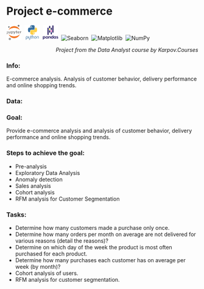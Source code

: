# Project e-commerce

<div>
  <img src="https://github.com/devicons/devicon/blob/master/icons/jupyter/jupyter-original-wordmark.svg" title="Jupyter" alt="Jupyter" width="40" height="40"/>&nbsp;
  <img src="https://github.com/devicons/devicon/blob/master/icons/python/python-original-wordmark.svg" title="Python" alt="Python" width="40" height="40"/>&nbsp;
  <img src="https://github.com/devicons/devicon/blob/master/icons/pandas/pandas-original-wordmark.svg" title="Pandas" alt="Pandas" width="40" height="40"/>&nbsp;
  <img src="https://user-images.githubusercontent.com/315810/92159303-30d41100-edfb-11ea-8107-1c5352202571.png" title="Seaborn" alt="Seaborn" width="40" height="40"/>&nbsp;
  <img src="https://upload.wikimedia.org/wikipedia/commons/8/84/Matplotlib_icon.svg" title="Matplotlib" alt="Matplotlib" width="40" height="40"/>&nbsp;
  <img src="https://user-images.githubusercontent.com/67586773/105040771-43887300-5a88-11eb-9f01-bee100b9ef22.png" title=NumPy" alt="NumPy" width="40" height="40"/>
</div>

<p align="right"><i>Project from the Data Analyst course by Karpov.Courses</i></p>

### Info:
E-commerce analysis. Analysis of customer behavior, delivery performance and online shopping trends.

### Data:


### Goal:
Provide e-commerce analysis and analysis of customer behavior, delivery performance and online shopping trends.

### Steps to achieve the goal:
- Pre-analysis
- Exploratory Data Analysis
- Anomaly detection
- Sales analysis
- Cohort analysis
- RFM analysis for Customer Segmentation

### Tasks:
- Determine how many customers made a purchase only once.
- Determine how many orders per month on average are not delivered for various reasons (detail the reasons)?
- Determine on which day of the week the product is most often purchased for each product.
- Determine how many purchases each customer has on average per week (by month)?
- Cohort analysis of users.
- RFM analysis for customer segmentation.



